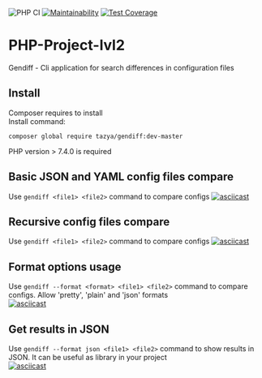 ![PHP CI](https://github.com/Tazya/php-project-lvl2/workflows/PHP%20CI/badge.svg)
[![Maintainability](https://api.codeclimate.com/v1/badges/2def5b0fdbc268810a5f/maintainability)](https://codeclimate.com/github/Tazya/php-project-lvl2/maintainability)
[![Test Coverage](https://api.codeclimate.com/v1/badges/2def5b0fdbc268810a5f/test_coverage)](https://codeclimate.com/github/Tazya/php-project-lvl2/test_coverage)

# PHP-Project-lvl2
Gendiff - Cli application for search differences in configuration files  

## Install
Composer requires to install  
Install command:  
```
composer global require tazya/gendiff:dev-master
```  
PHP version > 7.4.0 is required   

## Basic JSON and YAML config files compare
Use ```gendiff <file1> <file2>``` command to compare configs
[![asciicast](https://asciinema.org/a/325467.svg)](https://asciinema.org/a/325467)

## Recursive config files compare
Use ```gendiff <file1> <file2>``` command to compare configs
[![asciicast](https://asciinema.org/a/325468.svg)](https://asciinema.org/a/325468)

## Format options usage
Use ```gendiff --format <format> <file1> <file2>``` command to compare configs. Allow 'pretty', 'plain' and 'json' formats  
[![asciicast](https://asciinema.org/a/325822.svg)](https://asciinema.org/a/325822)

## Get results in JSON 
Use ```gendiff --format json <file1> <file2>``` command to show results in JSON. It can be useful as library in your project  
[![asciicast](https://asciinema.org/a/326352.svg)](https://asciinema.org/a/326352)